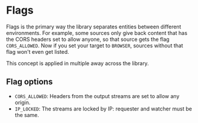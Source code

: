 # Flags

Flags is the primary way the library separates entities between different environments.
For example, some sources only give back content that has the CORS headers set to allow anyone, so that source gets the flag `CORS_ALLOWED`. Now if you set your target to `BROWSER`, sources without that flag won't even get listed.

This concept is applied in multiple away across the library.

## Flag options
 - `CORS_ALLOWED`: Headers from the output streams are set to allow any origin.
 - `IP_LOCKED`: The streams are locked by IP: requester and watcher must be the same.
